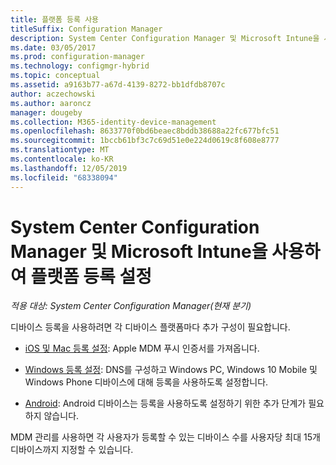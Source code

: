 ```yaml
---
title: 플랫폼 등록 사용
titleSuffix: Configuration Manager
description: System Center Configuration Manager 및 Microsoft Intune을 사용하여 플랫폼 등록 설정
ms.date: 03/05/2017
ms.prod: configuration-manager
ms.technology: configmgr-hybrid
ms.topic: conceptual
ms.assetid: a9163b77-a67d-4139-8272-bb1dfdb8707c
author: aczechowski
ms.author: aaroncz
manager: dougeby
ms.collection: M365-identity-device-management
ms.openlocfilehash: 8633770f0bd6beaec8bddb38688a22fc677bfc51
ms.sourcegitcommit: 1bccb61bf3c7c69d51e0e224d0619c8f608e8777
ms.translationtype: MT
ms.contentlocale: ko-KR
ms.lasthandoff: 12/05/2019
ms.locfileid: "68338094"
---
```

# <a name="enable-platform-enrollment-with-system-center-configuration-manager-and-microsoft-intune"></a>System Center Configuration Manager 및 Microsoft Intune을 사용하여 플랫폼 등록 설정

*적용 대상: System Center Configuration Manager(현재 분기)*

디바이스 등록을 사용하려면 각 디바이스 플랫폼마다 추가 구성이 필요합니다.
- [iOS 및 Mac 등록 설정](enroll-hybrid-ios-mac.md): Apple MDM 푸시 인증서를 가져옵니다.

- [Windows 등록 설정](enroll-hybrid-windows.md): DNS를 구성하고 Windows PC, Windows 10 Mobile 및 Windows Phone 디바이스에 대해 등록을 사용하도록 설정합니다.

- [Android](enroll-hybrid-android.md): Android 디바이스는 등록을 사용하도록 설정하기 위한 추가 단계가 필요하지 않습니다.

MDM 관리를 사용하면 각 사용자가 등록할 수 있는 디바이스 수를 사용자당 최대 15개 디바이스까지 지정할 수 있습니다.
